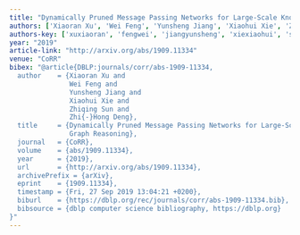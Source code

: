 ```yaml
---
title: "Dynamically Pruned Message Passing Networks for Large-Scale Knowledge Graph Reasoning"
authors: ['Xiaoran Xu', 'Wei Feng', 'Yunsheng Jiang', 'Xiaohui Xie', 'Zhiqing Sun', 'Zhi-Hong Deng']
authors-key: ['xuxiaoran', 'fengwei', 'jiangyunsheng', 'xiexiaohui', 'sunzhiqing', 'dengzhihong']
year: "2019"
article-link: "http://arxiv.org/abs/1909.11334"
venue: "CoRR"
bibex: "@article{DBLP:journals/corr/abs-1909-11334,
  author    = {Xiaoran Xu and
               Wei Feng and
               Yunsheng Jiang and
               Xiaohui Xie and
               Zhiqing Sun and
               Zhi{-}Hong Deng},
  title     = {Dynamically Pruned Message Passing Networks for Large-Scale Knowledge
               Graph Reasoning},
  journal   = {CoRR},
  volume    = {abs/1909.11334},
  year      = {2019},
  url       = {http://arxiv.org/abs/1909.11334},
  archivePrefix = {arXiv},
  eprint    = {1909.11334},
  timestamp = {Fri, 27 Sep 2019 13:04:21 +0200},
  biburl    = {https://dblp.org/rec/journals/corr/abs-1909-11334.bib},
  bibsource = {dblp computer science bibliography, https://dblp.org}
}"
---
```

